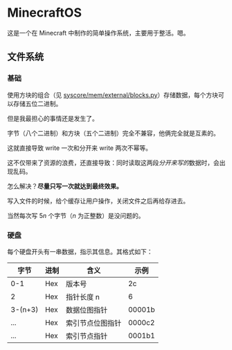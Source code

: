 # MinecraftOS

这是一个在 Minecraft 中制作的简单操作系统，主要用于整活。嗯。

## 文件系统

### 基础

使用方块的组合（见 [syscore/mem/external/blocks.py](./syscore/mem/external/blocks.py)）存储数据，每个方块可以存储五位二进制。

但是我最担心的事情还是发生了。

字节（八个二进制）和方块（五个二进制）完全不兼容，他俩完全就是互素的。

这就直接导致 write 一次和分开来 write 两次不幂等。

这不仅带来了资源的浪费，还直接导致：同时读取这两段*分开来写的*数据时，会出现乱码。

怎么解决？**尽量只写一次就达到最终效果。**

写入文件的时候，给个缓存让用户操作，关闭文件之后再给存进去。

当然每次写 $5n$ 个字节（$n$ 为正整数）是没问题的。

### 硬盘

每个硬盘开头有一串数据，指示其信息。其格式如下：

| 字节    | 进制 | 含义             | 示例   |
| ------- | ---- | ---------------- | ------ |
| 0-1     | Hex  | 版本号           | 2c     |
| 2       | Hex  | 指针长度 n       | 6      |
| 3-(n+3) | Hex  | 数据位图指针     | 00001b |
| ...     | Hex  | 索引节点位图指针 | 0000c2 |
| ...     | Hex  | 索引节点指针     | 0001b1 |
